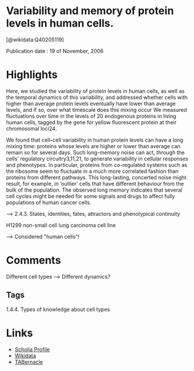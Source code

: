 
Variability and memory of protein levels in human cells.
========================================================
  
  [@wikidata:Q40205119]  
  
Publication date : 19 of November, 2006  

# Highlights

Here, we studied
the variability of protein levels in human cells, as well as the temporal dynamics of this variability, and addressed whether cells
with higher than average protein levels eventually have lower than
average levels, and if so, over what timescale does this mixing
occur
We measured fluctuations over time in the levels of 20
endogenous proteins in living human cells, tagged by the gene
for yellow fluorescent protein at their chromosomal loci24.


We found that cell–cell variability in human protein levels can
have a long mixing time: proteins whose levels are higher or lower
than average can remain so for several days. Such long-memory noise
can act, through the cells’ regulatory circuitry3,11,21, to generate variability in cellular responses and phenotypes. In particular, proteins
from co-regulated systems such as the ribosome seem to fluctuate in a
much more correlated fashion than proteins from different pathways. This long-lasting, concerted noise might result, for example,
in ‘outlier’ cells that have different behaviour from the bulk of the
population. The observed long memory indicates that several cell
cycles might be needed for some signals and drugs to affect fully
populations of human cancer cells.

-->  2.4.3. States, identities, fates, attractors and phenotypical continuity

H1299 non-small cell lung carcinoma cell line

--> Considered "human cells"!

# Comments

Different cell types --> Different dynamics?
## Tags
1.4.4. Types of knowledge about cell types
# Links
  
 * [Scholia Profile](https://scholia.toolforge.org/work/Q40205119)  
 * [Wikidata](https://www.wikidata.org/wiki/Q40205119)  
 * [TABernacle](https://tabernacle.toolforge.org/?#/tab/manual/Q40205119/P921%3BP4510)  
